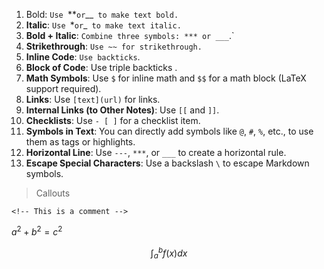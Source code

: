 1. Bold:  `Use `**` or `__` to make text bold.`
2. **Italic**:  `Use `*` or `_` to make text italic.`
3. **Bold + Italic**: `Combine three symbols: *** or ___`.`
4. **Strikethrough**: `Use ~~ for strikethrough.`
5. **Inline Code**: `Use backticks`.
6. **Block of Code**: Use triple backticks .
7. **Math Symbols**: Use `$` for inline math and `$$` for a math block (LaTeX support required).
8. **Links**:  Use `[text](url)` for links.
9. **Internal Links (to Other Notes)**: Use `[[` and `]]`.
10. **Checklists**:  Use `- [ ]` for a checklist item.
11. **Symbols in Text**: You can directly add symbols like `@`, `#`, `%`, etc., to use them as tags or highlights.
12. **Horizontal Line**:  Use `---`, `***`, or `___` to create a horizontal rule.
13. **Escape Special Characters**: Use a backslash `\` to escape Markdown symbols.

> Callouts 

`<!-- This is a comment -->`

$a^2 + b^2 = c^2$

$$
\int_a^b f(x)dx
$$


